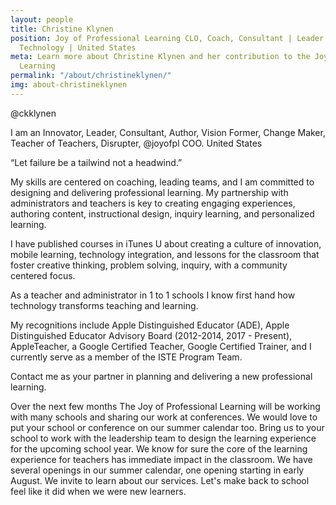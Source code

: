 ```yaml
---
layout: people
title: Christine Klynen
position: Joy of Professional Learning CLO, Coach, Consultant | Leader in Educational
  Technology | United States
meta: Learn more about Christine Klynen and her contribution to the Joy of Professional
  Learning
permalink: "/about/christineklynen/"
img: about-christineklynen
---
```

@ckklynen

I am an Innovator, Leader,  Consultant,  Author,  Vision Former,  Change Maker, Teacher of Teachers, Disrupter, @joyofpl COO. United States

“Let failure be a tailwind not a headwind.”

My skills are centered on coaching, leading teams, and I am committed to designing and delivering professional learning. My partnership with administrators and teachers is key to creating engaging experiences, authoring content, instructional design, inquiry learning, and personalized learning.

I have published courses in iTunes U about creating a culture of innovation, mobile learning, technology integration, and lessons for the classroom that foster creative thinking, problem solving, inquiry, with a community centered focus.

As a teacher and administrator in 1 to 1 schools I know first hand how technology transforms teaching and learning.

My recognitions include Apple Distinguished Educator (ADE), Apple Distinguished Educator Advisory Board (2012-2014, 2017 - Present), AppleTeacher, a Google Certified Teacher, Google Certified Trainer, and I currently serve as a member of the ISTE Program Team.

Contact me as your partner in planning and delivering a new  professional learning.

<p> Over the next few months The Joy of Professional Learning will be working with many schools and sharing our work at conferences. We would love to put your school or conference on our summer calendar too. Bring us to your school to work with the leadership team to design the learning experience for the upcoming school year. We know for sure the core of the learning experience for teachers has immediate impact in the classroom.  We have several openings in our summer calendar, one opening starting in early August. We invite to learn about our services. Let's make back to school feel like it did when we were new learners.

</p>